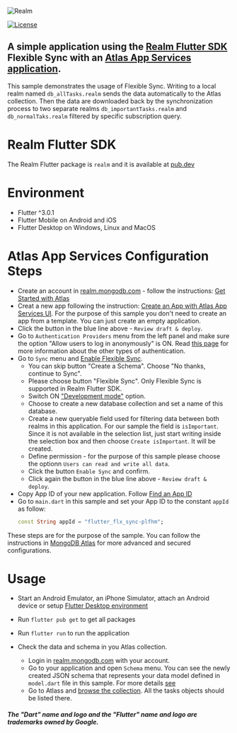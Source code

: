 ![Realm](https://github.com/realm/realm-dart/raw/master/logo.png)

[![License](https://img.shields.io/badge/License-Apache-blue.svg)](LICENSE)

## A simple application using the [Realm Flutter SDK](https://www.mongodb.com/docs/realm/sdk/flutter/) Flexible Sync with an [Atlas App Services application](https://www.mongodb.com/docs/atlas/app-services/).
This sample demonstrates the usage of Flexible Sync. 
Writing to a local realm named `db_allTasks.realm` sends the data automatically to the Atlas collection.
Then the data are downloaded back by the synchronization process to two separate realms
 `db_importantTasks.realm` and  `db_normalTaks.realm` filtered by specific subscription query.

# Realm Flutter SDK 

The Realm Flutter package is `realm` and it is available at [pub.dev](https://pub.dev/packages/realm)

# Environment

* Flutter ^3.0.1 
* Flutter Mobile on Android and iOS
* Flutter Desktop on Windows, Linux and MacOS

# Atlas App Services Configuration Steps

* Create an account in [realm.mongodb.com](https://realm.mongodb.com) - follow the instructions: [Get Started with Atlas](https://www.mongodb.com/docs/atlas/getting-started)
* Creat a new app following the instruction: [Create an App with Atlas App Services UI](https://www.mongodb.com/docs/atlas/app-services/manage-apps/create/create-with-realm-ui).
    For the purpose of this sample you don't need to create an app from a template. You can just create an empty application.
* Click the button in the blue line above - `Review draft & deploy`.
* Go to `Authentication Providers` menu from the left panel and make sure the option "Allow users to log in anonymously" is ON.
    Read [this page](https://www.mongodb.com/docs/atlas/app-services/authentication/providers/) for more information about the other types of authentication.
* Go to `Sync` menu and [Enable Flexible Sync](https://www.mongodb.com/docs/atlas/app-services/sync/configure/enable-sync/#enable-flexible-sync).
    * You can skip button "Create a Schema". Choose "No thanks, continue to Sync".
    * Please choose button "Flexible Sync". Only Flexible Sync is supported in Realm Flutter SDK.
    * Switch ON ["Development mode"](https://www.mongodb.com/docs/atlas/app-services/sync/data-model/development-mode/) option. 
    * Choose to create a new database collection and set a name of this database.
    * Create a new queryable field used for filtering data between both realms in this application. For our sample the field is `isImportant`. 
        Since it is not available in the selection list, just start writing inside the selection box and then choose `Create isImportant`. 
        It will be created.
    * Define permission - for the purpose of this sample please choose the optionn `Users can read and write all data`.
    * Click the button `Enable Sync` and confirm.
    * Click again the button in the blue line above - `Review draft & deploy`.
* Copy App ID of your new application. Follow [Find an App ID](https://www.mongodb.com/docs/atlas/app-services/reference/find-your-project-or-app-id/?_ga=2.267445390.1225817147.1654079983-1571915642.1647002315&_gac=1.229371374.1654173423.CjwKCAjwv-GUBhAzEiwASUMm4jBtzETN-YJq0KELgeGLKk-4_6wVAfImtPoBbo-A35_eKjZ1p0Lh_BoCotcQAvD_BwE#find-an-app-id)
* Go to `main.dart` in this sample and set your App ID to the constant `appId` as follow: 
    ```dart
    const String appId = "flutter_flx_sync-plfhm";
    ```

These steps are for the purpose of the sample. You can follow the instructions 
in [MongoDB Atlas](https://www.mongodb.com/docs/atlas) for more advanced and secured configurations.

# Usage

* Start an Android Emulator, an iPhone Simulator, attach an Android device or setup [Flutter Desktop environment](https://docs.flutter.dev/desktop)

* Run `flutter pub get` to get all packages

* Run `flutter run` to run the application

* Check the data and schema in you Atlas collection.
    * Login in [realm.mongodb.com](https://realm.mongodb.com) with your account.
    * Go to your application and open `Schema` menu. You can see the newly created JSON schema 
        that represents your data model defined in `model.dart` file in this sample. 
        For more details [see](https://www.mongodb.com/docs/atlas/app-services/schemas/?_ga=2.267468942.1225817147.1654079983-1571915642.1647002315&_gac=1.216786660.1654173423.CjwKCAjwv-GUBhAzEiwASUMm4jBtzETN-YJq0KELgeGLKk-4_6wVAfImtPoBbo-A35_eKjZ1p0Lh_BoCotcQAvD_BwE)
    * Go to Atlass and [browse the collection](https://www.mongodb.com/docs/atlas/atlas-ui/collections/#view-collections). All the tasks objects should be listed there.


##### The "Dart" name and logo and the "Flutter" name and logo are trademarks owned by Google. 